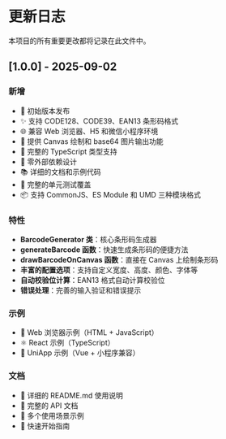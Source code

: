 # 更新日志

本项目的所有重要更改都将记录在此文件中。

## [1.0.0] - 2025-09-02

### 新增

- 🎉 初始版本发布
- ✨ 支持 CODE128、CODE39、EAN13 条形码格式
- 🌐 兼容 Web 浏览器、H5 和微信小程序环境
- 🎨 提供 Canvas 绘制和 base64 图片输出功能
- 📝 完整的 TypeScript 类型支持
- 🔧 零外部依赖设计
- 📚 详细的文档和示例代码
- 🧪 完整的单元测试覆盖
- 📦 支持 CommonJS、ES Module 和 UMD 三种模块格式

### 特性

- **BarcodeGenerator 类**：核心条形码生成器
- **generateBarcode 函数**：快速生成条形码的便捷方法
- **drawBarcodeOnCanvas 函数**：直接在 Canvas 上绘制条形码
- **丰富的配置选项**：支持自定义宽度、高度、颜色、字体等
- **自动校验位计算**：EAN13 格式自动计算校验位
- **错误处理**：完善的输入验证和错误提示

### 示例

- 📄 Web 浏览器示例（HTML + JavaScript）
- ⚛️ React 示例（TypeScript）
- 📱 UniApp 示例（Vue + 小程序兼容）

### 文档

- 📖 详细的 README.md 使用说明
- 🔧 完整的 API 文档
- 🎯 多个使用场景示例
- 🚀 快速开始指南
